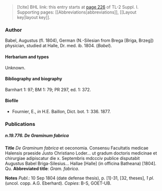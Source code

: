 > [!cite] BHL link: this entry starts at [page 226](https://www.biodiversitylibrary.org/item/103858#page/238/mode/1up) of TL-2 Suppl. I.
> Supporting pages: [[Abbreviations|abbreviations]], [[Layout key|layout key]].

### Author

Babel, Augustus (fl. 1804), German (N.-Silesian from Brega \[Briga, Brzeg\]) physician, studied at Halle, Dr. med. ib. 1804. (*Babel*).

#### Herbarium and types

Unknown.

#### Bibliography and biography

Barnhart 1: 97; BM 1: 79; PR 297, ed. 1: 372.

#### Biofile

- Fournier, E., *in* H.E. Baillon, Dict. bot. 1: 336. 1877.

### Publications

##### n.19.776. De Graminum fabrica

**Title**
*De Graminum fabrica* et oeconomia. Consensu Facultatis medicae Halensis praeside Justo Christiano Loder... ut gradum doctoris medicinae et chirurgiae adipiscatur die x. Septembris mdccciv publice disputabit Augustus Babel Briga-Silesius... Hallae \[Halle\] (in officina Batheana) \[1804\]. Qu.
**Abbreviated title**: *Gram. fabrica*.

**Notes**
*Publ*.: 10 Sep 1804 (date defense thesis), p. \[1\]-31, \[32, theses\], *1 pl*. (uncol. copp. A.G. Eberhard). *Copies*: B-S, GOET-UB.


